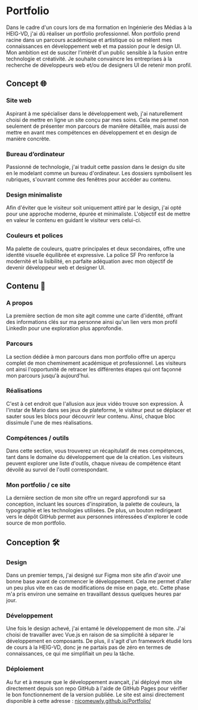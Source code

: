 # Portfolio

Dans le cadre d'un cours lors de ma formation en Ingénierie des Médias à la HEIG-VD, j'ai dû réaliser un portfolio professionnel. Mon portfolio prend racine dans un parcours académique et artistique où se mêlent mes connaissances en développement web et ma passion pour le design UI. Mon ambition est de susciter l'intérêt d'un public sensible à la fusion entre technologie et créativité. Je souhaite convaincre les entreprises à la recherche de développeurs web et/ou de designers UI de retenir mon profil.

## Concept 🌐

### Site web
Aspirant à me spécialiser dans le développement web, j'ai naturellement choisi de mettre en ligne un site conçu par mes soins. Cela me permet non seulement de présenter mon parcours de manière détaillée, mais aussi de mettre en avant mes compétences en développement et en design de manière concrète.

### Bureau d’ordinateur
Passionné de technologie, j'ai traduit cette passion dans le design du site en le modelant comme un bureau d'ordinateur. Les dossiers symbolisent les rubriques, s'ouvrant comme des fenêtres pour accéder au contenu. 

### Design minimaliste
Afin d'éviter que le visiteur soit uniquement attiré par le design, j'ai opté pour une approche moderne, épurée et minimaliste. L'objectif est de mettre en valeur le contenu en guidant le visiteur vers celui-ci. 

### Couleurs et polices
Ma palette de couleurs, quatre principales et deux secondaires, offre une identité visuelle équilibrée et expressive. La police SF Pro renforce la modernité et la lisibilité, en parfaite adéquation avec mon objectif de devenir développeur web et designer UI.

## Contenu 📂

### A propos
La première section de mon site agit comme une carte d'identité, offrant des informations clés sur ma personne ainsi qu'un lien vers mon profil LinkedIn pour une exploration plus approfondie.

### Parcours
La section dédiée à mon parcours dans mon portfolio offre un aperçu complet de mon cheminement académique et professionnel. Les visiteurs ont ainsi l'opportunité de retracer les différentes étapes qui ont façonné mon parcours jusqu'à aujourd'hui.

### Réalisations
C'est à cet endroit que l'allusion aux jeux vidéo trouve son expression. À l'instar de Mario dans ses jeux de plateforme, le visiteur peut se déplacer et sauter sous les blocs pour découvrir leur contenu. Ainsi, chaque bloc dissimule l'une de mes réalisations.

### Compétences / outils
Dans cette section, vous trouverez un récapitulatif de mes compétences, tant dans le domaine du développement que de la création. Les visiteurs peuvent explorer une liste d'outils, chaque niveau de compétence étant dévoilé au survol de l'outil correspondant.

### Mon portfolio / ce site
La dernière section de mon site offre un regard approfondi sur sa conception, incluant les sources d'inspiration, la palette de couleurs, la typographie et les technologies utilisées. De plus, un bouton redirigeant vers le dépôt GitHub permet aux personnes intéressées d'explorer le code source de mon portfolio.

## Conception 🛠️

### Design
Dans un premier temps, j'ai designé sur Figma mon site afin d'avoir une bonne base avant de commencer le développement. Cela me permet d'aller un peu plus vite en cas de modifications de mise en page, etc. Cette phase m'a pris environ une semaine en travaillant dessus quelques heures par jour.

### Développement
Une fois le design achevé, j'ai entamé le développement de mon site. J'ai choisi de travailler avec Vue.js en raison de sa simplicité à séparer le développement en composants. De plus, il s'agit d'un framework étudié lors de cours à la HEIG-VD, donc je ne partais pas de zéro en termes de connaissances, ce qui me simplifiait un peu la tâche.

### Déploiement
Au fur et à mesure que le développement avançait, j'ai déployé mon site directement depuis son repo GitHub à l'aide de GitHub Pages pour vérifier le bon fonctionnement de la version publiée. Le site est ainsi directement disponible à cette adresse : [nicomeuwly.github.io/Portfolio/](https://nicomeuwly.github.io/Portfolio/)
